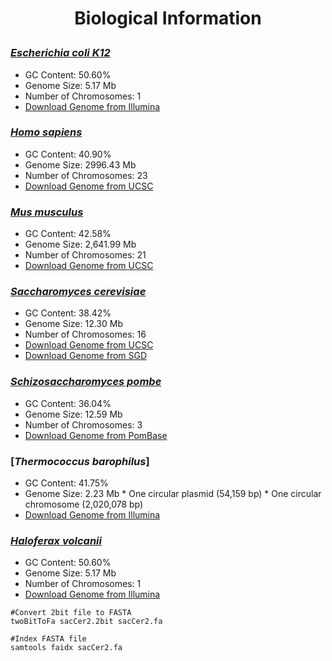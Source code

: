<h1><p align="center">Biological Information</p></h1>

### [*Escherichia coli K12*](https://www.ncbi.nlm.nih.gov/genome/167)
* GC Content: 50.60%
* Genome Size: 5.17 Mb
* Number of Chromosomes: 1
* [Download Genome from Illumina](http://support.illumina.com/sequencing/sequencing_software/igenome.html)

### [*Homo sapiens*](https://www.ncbi.nlm.nih.gov/genome/51)
* GC Content: 40.90%
* Genome Size: 2996.43 Mb
* Number of Chromosomes: 23
* [Download Genome from UCSC](http://hgdownload.soe.ucsc.edu/goldenPath/hg38/bigZips/)

### [*Mus musculus*](https://www.ncbi.nlm.nih.gov/genome/?term=Mus+musculus+%28house+mouse%29)
* GC Content: 42.58%
* Genome Size: 2,641.99 Mb
* Number of Chromosomes: 21
* [Download Genome from UCSC](http://hgdownload.soe.ucsc.edu/goldenPath/mm10/bigZips/)

### [*Saccharomyces cerevisiae*](https://www.ncbi.nlm.nih.gov/genome/15)
* GC Content: 38.42%
* Genome Size: 12.30 Mb
* Number of Chromosomes: 16
* [Download Genome from UCSC](http://hgdownload.soe.ucsc.edu/goldenPath/sacCer2/bigZips/)
* [Download Genome from SGD](http://www.yeastgenome.org/)

### [*Schizosaccharomyces pombe*](https://www.ncbi.nlm.nih.gov/genome/14)
* GC Content: 36.04%
* Genome Size: 12.59 Mb
* Number of Chromosomes: 3
* [Download Genome from PomBase](https://www.pombase.org/downloads/genome-datasets)

### [*Thermococcus barophilus*]
[Genomic sequence]:(https://www.ncbi.nlm.nih.gov/nuccore/NC_014804.1)
[Plasmid sequence]:(https://www.ncbi.nlm.nih.gov/nuccore/NC_015471.1)
* GC Content: 41.75%
* Genome Size: 2.23 Mb
      * One circular plasmid (54,159 bp)
      * One circular chromosome (2,020,078 bp)
* [Download Genome from Illumina](http://support.illumina.com/sequencing/sequencing_software/igenome.html)

### [*Haloferax volcanii*](https://www.ncbi.nlm.nih.gov/genome/167)
* GC Content: 50.60%
* Genome Size: 5.17 Mb
* Number of Chromosomes: 1
* [Download Genome from Illumina](http://support.illumina.com/sequencing/sequencing_software/igenome.html)

```
#Convert 2bit file to FASTA
twoBitToFa sacCer2.2bit sacCer2.fa

#Index FASTA file
samtools faidx sacCer2.fa
```
